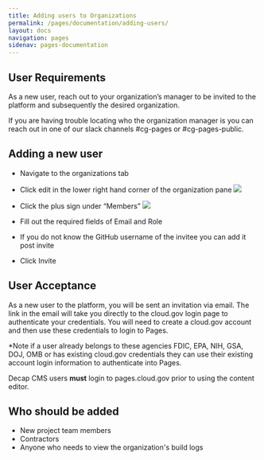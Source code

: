 ```yaml
---
title: Adding users to Organizations
permalink: /pages/documentation/adding-users/
layout: docs
navigation: pages
sidenav: pages-documentation
---
```



## User Requirements

As a new user, reach out to your organization’s manager to be invited to the platform and subsequently the desired organization. 

If you are having trouble locating who the organization manager is you can reach out in one of our slack channels #cg-pages or #cg-pages-public.

## Adding a new user

- Navigate to the organizations tab
- Click edit in the lower right hand corner of the organization pane
  <img src="{{ site.baseurl }}/assets/images/pages/edit_organizations.png"/>

- Click the plus sign under “Members” 
  <img src="{{ site.baseurl }}/assets/images/pages/add_user.png"/>

- Fill out the required fields of Email and Role
 * If you do not know the GitHub username of the invitee you can add it post invite

- Click Invite

## User Acceptance

As a new user to the platform, you will be sent an invitation via email. The link in the email will take you directly to the cloud.gov login page to authenticate your credentials.  You will need to create a cloud.gov account and then use these credentials to login to Pages. 

\*Note if a user already belongs to these agencies FDIC, EPA, NIH, GSA, DOJ, OMB or has existing cloud.gov credentials they can use their existing account login information to authenticate into Pages.


  
Decap CMS users **must** login to pages.cloud.gov prior to using the content editor.

## Who should be added

* New project team members
* Contractors
* Anyone who needs to view the organization's build logs

